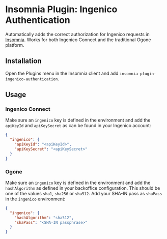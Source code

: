 # Insomnia Plugin: Ingenico Authentication

Automatically adds the correct authorization for Ingenico requests in [Insomnia](https://insomnia.rest/). Works for both Ingenico Connect and the traditional Ogone platform.

## Installation

Open the Plugins menu in the Insomnia client and add `insomnia-plugin-ingenico-authentication`.

## Usage

### Ingenico Connect

Make sure an `ingenico` key is defined in the environment and add the `apiKeyId` and `apiKeySecret` as can be found in your Ingenico account:

```json
{
  "ingenico": {
    "apiKeyId": "<apiKeyId>",
    "apiKeySecret": "<apiKeySecret>"
  }
}
```

### Ogone

Make sure an `ingenico` key is defined in the environment and add the `hashAlgorithm` as defined in your backoffice configuration. This should be one of the values `sha1`, `sha256` or `sha512`. Add your SHA-IN pass as `shaPass` in the `ingenico` environment:

```json
{
  "ingenico": {
    "hashAlgorithm": "sha512",
    "shaPass": "<SHA-IN passphrase>"
  }
}
```
